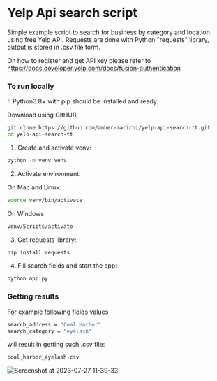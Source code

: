 # Yelp Api search script
Simple example script to search for business by category and location using free Yelp API. Requests are done with Python "requests" library, output is stored in .csv file form.

On how to register and get API key please refer to https://docs.developer.yelp.com/docs/fusion-authentication


### To run locally
!! Python3.8+ with pip should be installed and ready.

Download using GitHUB
```sh
git clone https://github.com/amber-marichi/yelp-api-search-tt.git
cd yelp-api-search-tt
```

1. Create and activate venv:
```sh
python -m venv venv
```

2. Activate environment:

On Mac and Linux:
```sh
source venv/bin/activate
```
On Windows
```sh
venv/Scripts/activate
```

3. Get requests library:

```sh
pip install requests
```

4. Fill search fields and start the app:

```sh
python app.py
```

### Getting results
For example following fields values
```sh
search_address = "Coal Harbor"
search_category = "eyelash"
```
will result in getting such .csv file:
```sh
coal_harbor_eyelash.csv
```
![Screenshot at 2023-07-27 11-39-33](https://github.com/amber-marichi/yelp-api-search-tt/assets/72259870/957e0ed0-a82b-49e4-bc5c-16284832e3d7)
